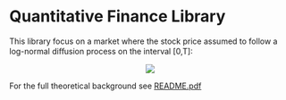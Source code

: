 # Quantitative Finance Library

This library focus on a market where the stock price assumed to follow a log-normal diﬀusion process on the interval [0,T]:

<p align=center>
<img src="https://render.githubusercontent.com/render/math?math=S_t = S_t ( r dt %2B  \sigma d W_t )">
 </p>

For the full theoretical background see [README.pdf](README.pdf)
